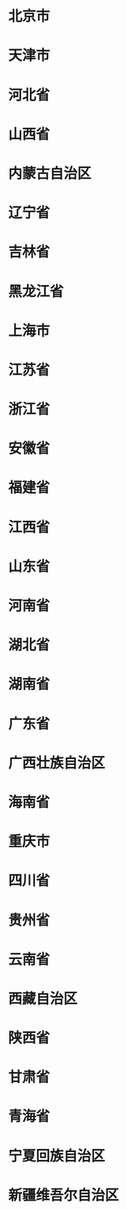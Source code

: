 # 北京市
# 天津市
# 河北省
# 山西省
# 内蒙古自治区
# 辽宁省
# 吉林省
# 黑龙江省
# 上海市
# 江苏省
# 浙江省
# 安徽省
# 福建省
# 江西省
# 山东省
# 河南省
# 湖北省
# 湖南省
# 广东省
# 广西壮族自治区
# 海南省
# 重庆市
# 四川省
# 贵州省
# 云南省
# 西藏自治区
# 陕西省
# 甘肃省
# 青海省
# 宁夏回族自治区
# 新疆维吾尔自治区
